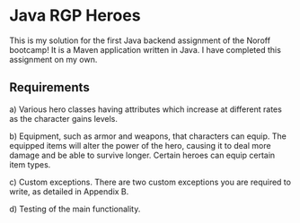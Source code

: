 # Java RGP Heroes

This is my solution for the first Java backend assignment of the Noroff bootcamp! It is a Maven application written in Java. 
I have completed this assignment on my own.

## Requirements

a) Various hero classes having attributes which increase at different rates as the character gains levels.

b) Equipment, such as armor and weapons, that characters can equip. The equipped items will alter the power of 
the hero, causing it to deal more damage and be able to survive longer. Certain heroes can equip certain item 
types.

c) Custom exceptions. There are two custom exceptions you are required to write, as detailed in Appendix B.

d) Testing of the main functionality.
